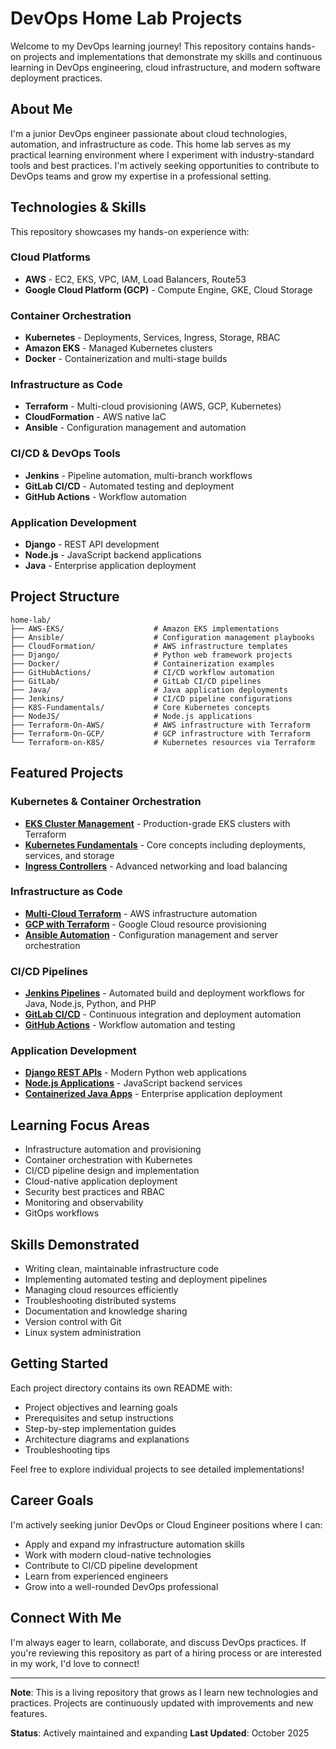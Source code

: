 # DevOps Home Lab Projects

Welcome to my DevOps learning journey! This repository contains hands-on projects and implementations that demonstrate my skills and continuous learning in DevOps engineering, cloud infrastructure, and modern software deployment practices.

## About Me

I'm a junior DevOps engineer passionate about cloud technologies, automation, and infrastructure as code. This home lab serves as my practical learning environment where I experiment with industry-standard tools and best practices. I'm actively seeking opportunities to contribute to DevOps teams and grow my expertise in a professional setting.

## Technologies & Skills

This repository showcases my hands-on experience with:

### Cloud Platforms
- **AWS** - EC2, EKS, VPC, IAM, Load Balancers, Route53
- **Google Cloud Platform (GCP)** - Compute Engine, GKE, Cloud Storage

### Container Orchestration
- **Kubernetes** - Deployments, Services, Ingress, Storage, RBAC
- **Amazon EKS** - Managed Kubernetes clusters
- **Docker** - Containerization and multi-stage builds

### Infrastructure as Code
- **Terraform** - Multi-cloud provisioning (AWS, GCP, Kubernetes)
- **CloudFormation** - AWS native IaC
- **Ansible** - Configuration management and automation

### CI/CD & DevOps Tools
- **Jenkins** - Pipeline automation, multi-branch workflows
- **GitLab CI/CD** - Automated testing and deployment
- **GitHub Actions** - Workflow automation

### Application Development
- **Django** - REST API development
- **Node.js** - JavaScript backend applications
- **Java** - Enterprise application deployment

## Project Structure

```
home-lab/
├── AWS-EKS/                    # Amazon EKS implementations
├── Ansible/                    # Configuration management playbooks
├── CloudFormation/             # AWS infrastructure templates
├── Django/                     # Python web framework projects
├── Docker/                     # Containerization examples
├── GitHubActions/              # CI/CD workflow automation
├── GitLab/                     # GitLab CI/CD pipelines
├── Java/                       # Java application deployments
├── Jenkins/                    # CI/CD pipeline configurations
├── K8S-Fundamentals/           # Core Kubernetes concepts
├── NodeJS/                     # Node.js applications
├── Terraform-On-AWS/           # AWS infrastructure with Terraform
├── Terraform-On-GCP/           # GCP infrastructure with Terraform
└── Terraform-on-K8S/           # Kubernetes resources via Terraform
```

## Featured Projects

### Kubernetes & Container Orchestration
- **[EKS Cluster Management](terraform-on-k8s/AWS-EKS/)** - Production-grade EKS clusters with Terraform
- **[Kubernetes Fundamentals](K8S-Fundamentals/)** - Core concepts including deployments, services, and storage
- **[Ingress Controllers](terraform-on-k8s/AWS-EKS/EKS-Ingress-Cross-Namespaces/)** - Advanced networking and load balancing

### Infrastructure as Code
- **[Multi-Cloud Terraform](Terraform-On-AWS/)** - AWS infrastructure automation
- **[GCP with Terraform](Terraform-On-GCP/)** - Google Cloud resource provisioning
- **[Ansible Automation](Ansible/)** - Configuration management and server orchestration

### CI/CD Pipelines
- **[Jenkins Pipelines](Jenkins/)** - Automated build and deployment workflows for Java, Node.js, Python, and PHP
- **[GitLab CI/CD](GitLab/)** - Continuous integration and deployment automation
- **[GitHub Actions](GitHubActions/)** - Workflow automation and testing

### Application Development
- **[Django REST APIs](Django/)** - Modern Python web applications
- **[Node.js Applications](NodeJS/)** - JavaScript backend services
- **[Containerized Java Apps](Java/)** - Enterprise application deployment

## Learning Focus Areas

- Infrastructure automation and provisioning
- Container orchestration with Kubernetes
- CI/CD pipeline design and implementation
- Cloud-native application deployment
- Security best practices and RBAC
- Monitoring and observability
- GitOps workflows

## Skills Demonstrated

- Writing clean, maintainable infrastructure code
- Implementing automated testing and deployment pipelines
- Managing cloud resources efficiently
- Troubleshooting distributed systems
- Documentation and knowledge sharing
- Version control with Git
- Linux system administration

## Getting Started

Each project directory contains its own README with:
- Project objectives and learning goals
- Prerequisites and setup instructions
- Step-by-step implementation guides
- Architecture diagrams and explanations
- Troubleshooting tips

Feel free to explore individual projects to see detailed implementations!

## Career Goals

I'm actively seeking junior DevOps or Cloud Engineer positions where I can:
- Apply and expand my infrastructure automation skills
- Work with modern cloud-native technologies
- Contribute to CI/CD pipeline development
- Learn from experienced engineers
- Grow into a well-rounded DevOps professional

## Connect With Me

I'm always eager to learn, collaborate, and discuss DevOps practices. If you're reviewing this repository as part of a hiring process or are interested in my work, I'd love to connect!

---

**Note**: This is a living repository that grows as I learn new technologies and practices. Projects are continuously updated with improvements and new features.

**Status**: Actively maintained and expanding
**Last Updated**: October 2025
